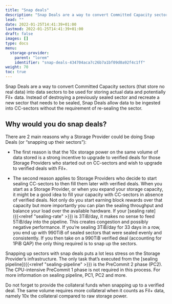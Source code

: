 ```yaml
---
title: "Snap deals"
description: "Snap Deals are a way to convert Committed Capacity sectors (that store no real data) into data sectors to be used for storing actual data."
lead: ""
date: 2022-01-25T14:41:39+01:00
lastmod: 2022-01-25T14:41:39+01:00
draft: false
images: []
type: docs
menu:
  storage-provider:
    parent: "lorem"
    identifier: "snap-deals-434704aca7c26b7a1bf09d0a92f4c1ff"
weight: 70
toc: true
---
```


Snap Deals are a way to convert Committed Capacity sectors (that store no real data) into data sectors to be used for storing actual data and potentially Fil+ data. Instead of destroying a previously sealed sector and recreate a new sector that needs to be sealed, Snap Deals allow data to be ingested into CC-sectors without the requirement of re-sealing the sector.

## Why would you do snap deals?
There are 2 main reasons why a Storage Provider could be doing Snap Deals (or “snapping up their sectors”):

* The first reason is that the 10x storage power on the same volume of data stored is a strong incentive to upgrade to verified deals for those Storage Providers who started out on CC-sectors and wish to upgrade to verified deals with Fil+.

* The second reason applies to Storage Providers who decide to start sealing CC-sectors to then fill them later with verified deals. When you start as a Storage Provider, or when you expand your storage capacity, it might be a good idea to fill your capacity with CC-sectors in absence of verified deals. Not only do you start earning block rewards over that capacity but more importantly you can plan the sealing throughput and balance your load over the available hardware. If your [sealing rate]({{<relref "sealing-rate" >}}) is 3TiB/day, it makes no sense to feed 5TiB/day into the pipeline. This creates congestion and possibly negative performance. If you’re sealing 3TiB/day for 33 days in a row, you end up with 990TiB of sealed sectors that were sealed evenly and consistently. If you then take on a 990TiB verified deal (accounting for 1PiB QAP) the only thing required is to snap up the sectors.

Snapping up sectors with snap deals puts a lot less stress on the Storage Provider’s infrastructure. The only task that’s executed from the [sealing pipeline]({{<relref "sealing-pipeline" >}}) is the PreCommit 2 phase (PC2). The CPU-intensive PreCommit 1 phase is not required in this process. For more information on sealing pipeline, PC1, PC2 and more.

Do not forget to provide the collateral funds when snapping up to a verified deal. The same volume requires more collateral when it counts as Fil+ data, namely 10x the collateral compared to raw storage power.
